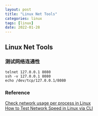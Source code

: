 ```yaml
---
layout: post
title: "Linux Net Tools"
categories: linux
tags: [linux]
date: 2022-01-28
---
```


## Linux Net Tools

### 测试网络连通性

    telnet 127.0.0.1 8080
    ssh -v 127.0.0.1 8080
    echo /dev/tcp/127.0.0.1/8080

### Reference
[Check network usage per process in Linux](https://linuxhint.com/network_usage_per_process/)  
[How to Test Network Speed in Linux via CLI](https://phoenixnap.com/kb/linux-network-speed-test)  
